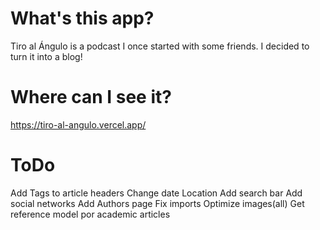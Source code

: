 # What's this app?
Tiro al Ángulo is a podcast I once started with some friends. I decided to turn it into a blog!

# Where can I see it?
https://tiro-al-angulo.vercel.app/ 

# ToDo
Add Tags to article headers
Change date Location
Add search bar
Add social networks
Add Authors page
Fix imports
Optimize images(all)
Get reference model por academic articles
